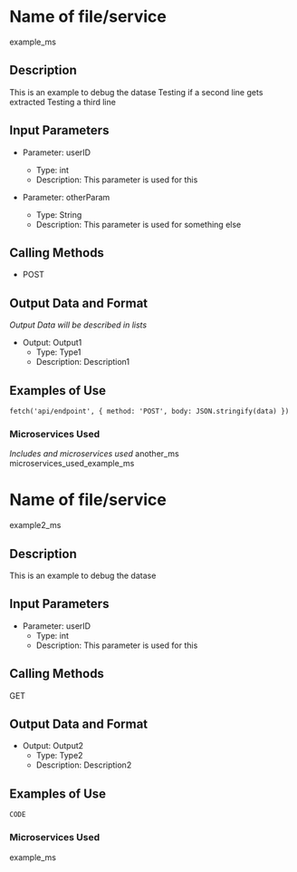 # Name of file/service
example_ms

## Description
This is an example to debug the datase
Testing if a second line gets extracted
Testing a third line

## Input Parameters
- Parameter: userID
   - Type: int
   - Description: This parameter is used for this

- Parameter: otherParam
   - Type: String
   - Description: This parameter is used for something else

## Calling Methods
- POST

## Output Data and Format
*Output Data will be described in lists*
- Output: Output1
   - Type: Type1
   - Description: Description1

## Examples of Use
`
fetch('api/endpoint', {
   method: 'POST',
   body: JSON.stringify(data)
})
`

### Microservices Used
*Includes and microservices used*
another_ms
microservices_used_example_ms

# Name of file/service
example2_ms

## Description
This is an example to debug the datase

## Input Parameters
- Parameter: userID
   - Type: int
   - Description: This parameter is used for this

## Calling Methods
GET

## Output Data and Format
- Output: Output2
   - Type: Type2
   - Description: Description2

## Examples of Use
`CODE`

### Microservices Used
example_ms